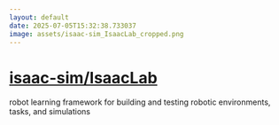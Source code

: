 ```yaml
---
layout: default
date: 2025-07-05T15:32:38.733037
image: assets/isaac-sim_IsaacLab_cropped.png
---
```


# [isaac-sim/IsaacLab](https://github.com/isaac-sim/IsaacLab)

robot learning framework for building and testing robotic environments, tasks, and simulations
